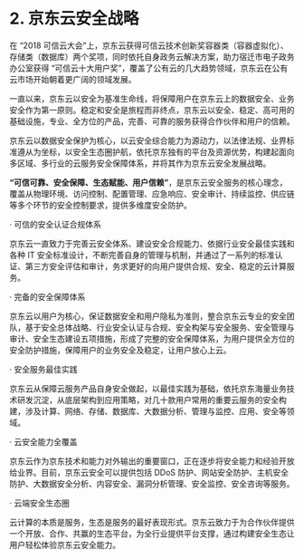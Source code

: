 # 2. 京东云安全战略

在 “2018 可信云大会”上，京东云获得可信云技术创新奖容器类（容器虚拟化）、存储类（数据库）两个奖项，同时依托自身政务云解决方案，助力宿迁市电子政务办公室获得 “可信云十大用户奖”，覆盖了公有云的几大趋势领域，京东云在公有云市场开始朝着更广阔的领域发展。

一直以来，京东云以安全为基准生命线，将保障用户在京东云上的数据安全、业务安全作为第一原则。稳定和安全是旅程而非终点，京东云以安全、稳定、高可用的基础设施，专业、全方位的产品，完善、可靠的服务获得合作伙伴和用户的信赖。

京东云以数据安全保护为核心，以云安全综合能力为源动力，以法律法规、业界标准遵从为坐标，以安全生态圈护航，依托京东独有的平台及资源优势，构建起面向多区域、多行业的云服务安全保障体系，并将其作为京东云安全发展战略。

**“可信可靠、安全保障、生态赋能、用户信赖”**，是京东云安全服务的核心理念，覆盖从物理环境、访问控制、配置管理、应急响应、安全审计、持续监控、供应链等多个环节的安全控制要求，提供多维度安全防护。

· 可信的安全认证合规体系

京东云一直致力于完善云安全体系、建设安全合规能力、依据行业安全最佳实践和各种 IT 安全标准设计，不断完善自身的管理与机制，并通过了一系列的标准认证、第三方安全评估和审计，务求更好的向用户提供合规、安全、稳定的云计算服务。

· 完备的安全保障体系

京东云以用户为核心，保证数据安全和用户隐私为准则，整合京东云专业的安全团队，基于安全总体战略、行业安全认证与合规、安全构架与安全服务、安全管理与审计、安全生态建设五项措施，形成了完整的安全保障体系，为用户提供全方位的安全防护措施，保障用户的业务安全及稳定，让用户放心上云。

· 安全服务最佳实践

京东云从保障云服务产品自身安全做起，以最佳实践为基础，依托京东海量业务技术研发沉淀，从底层架构到应用策略，对几十款用户常用的重要云服务的安全构建，涉及计算、网络、存储、数据库、大数据分析、管理与监控、应用、安全等领域。

· 云安全能力全覆盖

京东云作为京东技术和能力对外输出的重要窗口，正在逐步将安全能力和经验开放给业界。目前，京东云安全可以提供包括 DDoS 防护、网站安全防护、主机安全防护、大数据安全分析、内容安全、漏洞分析管理、安全监控、安全咨询等服务。

· 云端安全生态圈

云计算的本质是服务，生态是服务的最好表现形式。京东云致力于为合作伙伴提供一个开放、合作、共赢的生态平台，为全行业提供平台支撑，通过构建安全生态让用户轻松体验京东云安全能力。
